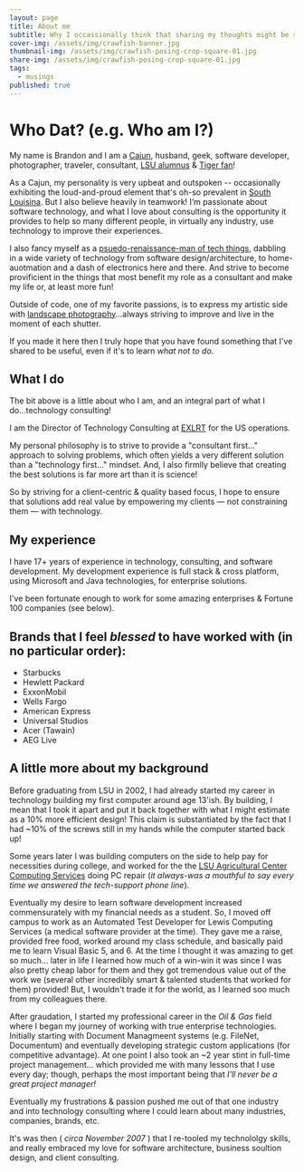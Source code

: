 ```yaml
---
layout: page
title: About me
subtitle: Why I occassionally think that sharing my thoughts might be slightly useful...
cover-img: /assets/img/crawfish-banner.jpg
thumbnail-img: /assets/img/crawfish-posing-crop-square-01.jpg
share-img: /assets/img/crawfish-posing-crop-square-01.jpg
tags:
  - musings
published: true
---
```


# Who Dat? (e.g. Who am I?)
My name is Brandon and I am a [Cajun](https://en.wikipedia.org/wiki/Cajuns), husband, geek, software developer, photographer, traveler, consultant, [LSU alumnus](https://www.lsu.edu/) & [Tiger fan](https://lsusports.net/)!

As a Cajun, my personality is very upbeat and outspoken -- occasionally exhibiting the loud-and-proud element that's oh-so prevalent in [South Louisina](http://www.louisianafolklife.org/LT/Articles_Essays/la_3_folk_reg.html#tab3). But I also believe heavily in teamwork! I’m passionate about software technology, and what I love about consulting is the opportunity it provides to help so many different people, in virtually any industry, use technology to improve their experiences.

I also fancy myself as a [psuedo-renaissance-man of tech things](https://www.dictionary.com/browse/renaissance-man), dabbling in a wide variety of technology from software design/architecture, to home-auotmation and a dash of electronics here and there. And strive to become provificient in the things that most benefit my role as a consultant and make my life or, at least more fun! 

Outside of code, one of my favorite passions, is to express my artistic side with [landscape photography](https://www.flickr.com/photos/77885066@N06/)...always striving to improve and live in the moment of each shutter.

If you made it here then I truly hope that you have found something that I've shared to be useful, even if it's to learn _what not to do_.

## What I do
The bit above is a little about who I am, and an integral part of what I do...technology consulting!

I am the Director of Technology Consulting at [EXLRT](http://www.exlrt.com) for the US operations. 

My personal philosophy is to strive to provide a "consultant first..." approach to solving problems, which often yields a very different solution than a "technology first..." mindset. And, I also firmlly believe that creating the best solutions is far more art than it is science! 

So by striving for a client-centric & quality based focus, I hope to ensure that solutions add real value by empowering my clients — not constraining them — with technology.

## My experience
I have 17+ years of experience in technology, consulting, and software development. My development experience is full stack & cross platform, using Microsoft and Java technologies, for enterprise solutions. 

I've been fortunate enough to work for some amazing enterprises & Fortune 100 companies (see below).  



## Brands that I feel _blessed_ to have worked with (in no particular order):
- Starbucks
- Hewlett Packard
- ExxonMobil
- Wells Fargo
- American Express
- Universal Studios
- Acer (Tawain)
- AEG Live


## A little more about my background
Before graduating from LSU in 2002, I had already started my career in technology building my first computer around age 13'ish.  By building, I mean that I took it apart and put it back together with what I might estimate as a 10% more efficient design! This claim is substantiated by the fact that I had ~10% of the screws still in my hands while the computer started back up!

Some years later I was building computers on the side to help pay for necessities during college, and worked for the the [LSU Agricultural Center Computing Services](https://www.lsuagcenter.com/portals/our_offices/departments/information-technology) doing PC repair (_it always-was a mouthful to say every time we answered the tech-support phone line_).  

Eventually my desire to learn software development increased commensurately with my financial needs as a student. So, I moved off campus to work as an Automated Test Developer for Lewis Computing Services (a medical software provider at the time). They gave me a raise, provided free food, worked around my class schedule, and basically paid me to learn Visual Basic 5, and 6. At the time I thought it was amazing to get so much... later in life I learned how much of a win-win it was since I was also pretty cheap labor for them and they got tremendous value out of the work we (several other incredibly smart & talented students that worked for them) provided!  But, I wouldn't trade it for the world, as I learned soo much from my colleagues there.

After graudation, I started my professional career in the _Oil & Gas_ field where I began my journey of working with true enterprise technologies. Initially starting with Document Managmeent systems (e.g. FileNet, Documentum) and eventually developing strategic custom applications (for competitive advantage). At one point I also took an ~2 year stint in full-time project management... which provided me with many lessons that I use every day; though, perhaps the most important being that _I'll never be a great project manager!_

Eventually my frustrations & passion pushed me out of that one industry and into technology consulting where I could learn about many industries, companies, brands, etc.

It's was then ( _circa November 2007_ ) that I re-tooled my technololgy skills, and really embraced my love for software architecture, business soultion design, and client consulting.
